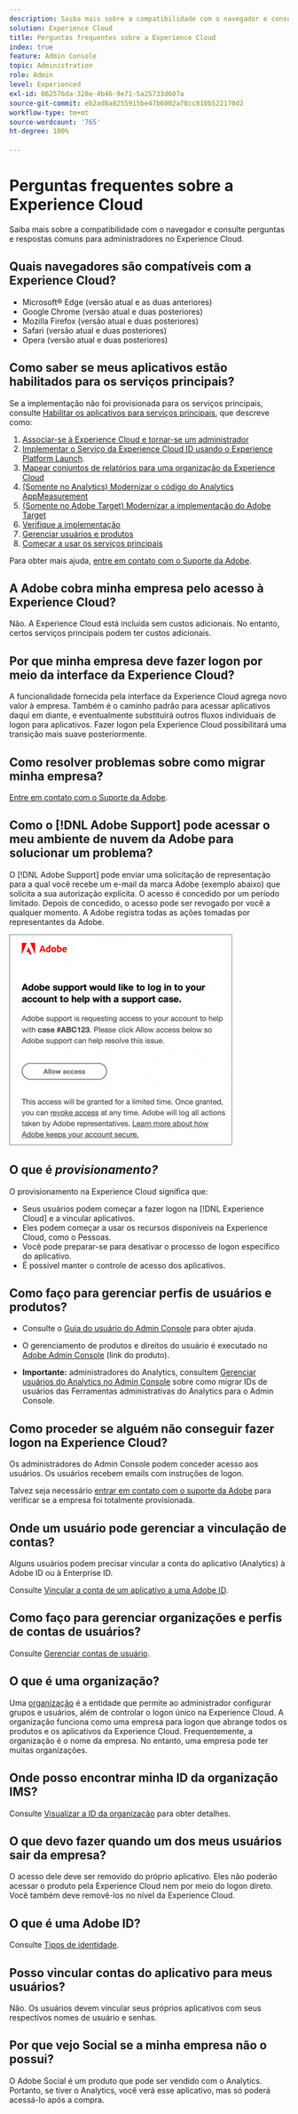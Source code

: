 ```yaml
---
description: Saiba mais sobre a compatibilidade com o navegador e consulte perguntas e respostas comuns para administradores na Adobe Experience Cloud.
solution: Experience Cloud
title: Perguntas frequentes sobre a Experience Cloud
index: true
feature: Admin Console
topic: Administration
role: Admin
level: Experienced
exl-id: 062576da-328e-4b46-9e71-5a25733d607a
source-git-commit: eb2ad8a8255915be47b6002a78cc810b522170d2
workflow-type: tm+mt
source-wordcount: '765'
ht-degree: 100%

---
```


# Perguntas frequentes sobre a Experience Cloud

Saiba mais sobre a compatibilidade com o navegador e consulte perguntas e respostas comuns para administradores no Experience Cloud.

## Quais navegadores são compatíveis com a Experience Cloud?

* Microsoft® Edge (versão atual e as duas anteriores)
* Google Chrome (versão atual e duas posteriores)
* Mozilla Firefox (versão atual e duas posteriores)
* Safari (versão atual e duas posteriores)
* Opera (versão atual e duas posteriores)

## Como saber se meus aplicativos estão habilitados para os serviços principais?

Se a implementação não foi provisionada para os serviços principais, consulte [Habilitar os aplicativos para serviços principais](core-services.md#concept_07ED1D5C64234E77976E6D572E78FB9C), que descreve como:

1. [Associar-se à Experience Cloud e tornar-se um administrador](core-services.md#section_2423F0BD3DF642658103310EE5EA6154)
1. [Implementar o Serviço da Experience Cloud ID usando o Experience Platform Launch](https://experienceleague.adobe.com/docs/experience-platform/tags/get-started/quick-start.html?lang=pt-BR).
1. [Mapear conjuntos de relatórios para uma organização da Experience Cloud](core-services.md#concept_apg_zq2_rw)
1. [(Somente no Analytics) Modernizar o código do Analytics AppMeasurement](core-services.md#section_1798D9D0F05C47E29816AC4EEB9A0913)
1. [(Somente no Adobe Target) Modernizar a implementação do Adobe Target](core-services.md#section_C2F4493C7A36406DAE2266B429A4BD24)
1. [Verifique a implementação](core-services.md#section_E641782A0F4F44AF8C9C91216BE330D5)
1. [Gerenciar usuários e produtos](core-services.md#section_B6E95F4E0E12483CB9DA99CBC0C5A4AF)
1. [Começar a usar os serviços principais](core-services.md#section_960C06093623462E8EA247B3E97274A1)

Para obter mais ajuda, [entre em contato com o Suporte da Adobe](https://experienceleague.adobe.com/?support-solution=General&amp;lang=pt-BR#support).

## A Adobe cobra minha empresa pelo acesso à Experience Cloud?

Não. A Experience Cloud está incluída sem custos adicionais. No entanto, certos serviços principais podem ter custos adicionais.

## Por que minha empresa deve fazer logon por meio da interface da Experience Cloud?

A funcionalidade fornecida pela interface da Experience Cloud agrega novo valor à empresa. Também é o caminho padrão para acessar aplicativos daqui em diante, e eventualmente substituirá outros fluxos individuais de logon para aplicativos. Fazer logon pela Experience Cloud possibilitará uma transição mais suave posteriormente.

## Como resolver problemas sobre como migrar minha empresa?

[Entre em contato com o Suporte da Adobe](https://experienceleague.adobe.com/?support-solution=General#support).

## Como o [!DNL Adobe Support] pode acessar o meu ambiente de nuvem da Adobe para solucionar um problema?

O [!DNL Adobe Support] pode enviar uma solicitação de representação para a qual você recebe um e-mail da marca Adobe (exemplo abaixo) que solicita a sua autorização explícita. O acesso é concedido por um período limitado. Depois de concedido, o acesso pode ser revogado por você a qualquer momento. A Adobe registra todas as ações tomadas por representantes da Adobe.

![Caso de suporte da Adobe](assets/support-email.png)

## O que é _provisionamento?_

O provisionamento na Experience Cloud significa que:

* Seus usuários podem começar a fazer logon na [!DNL Experience Cloud] e a vincular aplicativos.
* Eles podem começar a usar os recursos disponíveis na Experience Cloud, como o Pessoas.
* Você pode preparar-se para desativar o processo de logon específico do aplicativo.
* É possível manter o controle de acesso dos aplicativos.

## Como faço para gerenciar perfis de usuários e produtos?

* Consulte o [Guia do usuário do Admin Console](https://helpx.adobe.com/br/enterprise/admin-guide.html) para obter ajuda.

* O gerenciamento de produtos e direitos do usuário é executado no [Adobe Admin Console](https://adminconsole.adobe.com/enterprise) (link do produto).

* **Importante:** administradores do Analytics, consultem [Gerenciar usuários do Analytics no Admin Console](https://experienceleague.adobe.com/docs/analytics/admin/user-product-management/migrate-users/c-migration-tool.html?lang=pt-BR) sobre como migrar IDs de usuários das Ferramentas administrativas do Analytics para o Admin Console.

## Como proceder se alguém não conseguir fazer logon na Experience Cloud?

Os administradores do Admin Console podem conceder acesso aos usuários. Os usuários recebem emails com instruções de logon.

Talvez seja necessário [entrar em contato com o suporte da Adobe](https://experienceleague.adobe.com/?support-solution=General#support) para verificar se a empresa foi totalmente provisionada.

## Onde um usuário pode gerenciar a vinculação de contas?

Alguns usuários podem precisar vincular a conta do aplicativo (Analytics) à Adobe ID ou à Enterprise ID.

Consulte [Vincular a conta de um aplicativo a uma Adobe ID](organizations.md#task_FD389E78640848919E247AC5E95B8369).

## Como faço para gerenciar organizações e perfis de contas de usuários?

Consulte [Gerenciar contas de usuário](organizations.md#topic_C31CB834F109465A82ED57FF0563B3F1).

## O que é uma organização?

Uma [organização](organizations.md) é a entidade que permite ao administrador configurar grupos e usuários, além de controlar o logon único na Experience Cloud. A organização funciona como uma empresa para logon que abrange todos os produtos e os aplicativos da Experience Cloud. Frequentemente, a organização é o nome da empresa. No entanto, uma empresa pode ter muitas organizações.

## Onde posso encontrar minha ID da organização IMS?

Consulte [Visualizar a ID da organização](organizations.md) para obter detalhes.

## O que devo fazer quando um dos meus usuários sair da empresa?

O acesso dele deve ser removido do próprio aplicativo. Eles não poderão acessar o produto pela Experience Cloud nem por meio do logon direto. Você também deve removê-los no nível da Experience Cloud.

## O que é uma Adobe ID?

Consulte [Tipos de identidade](https://helpx.adobe.com/br/enterprise/using/identity.html).

## Posso vincular contas do aplicativo para meus usuários?

Não. Os usuários devem vincular seus próprios aplicativos com seus respectivos nomes de usuário e senhas.

## Por que vejo Social se a minha empresa não o possui?

O Adobe Social é um produto que pode ser vendido com o Analytics. Portanto, se tiver o Analytics, você verá esse aplicativo, mas só poderá acessá-lo após a compra.
